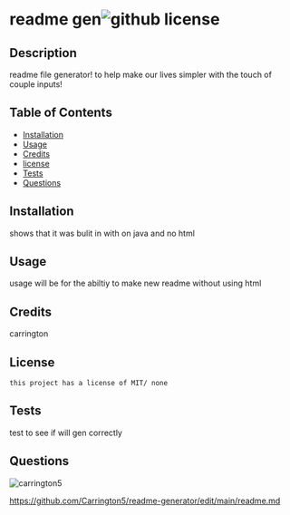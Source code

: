# readme gen![github license](https://img.shields.io/badge/license-MIT-red.svg)

  ## Description
  readme file generator! to help make our lives simpler with the touch of couple inputs!

  ## Table of Contents
  * [Installation](#installation)
  * [Usage](#usage)
  * [Credits](#credits)
  * [license](#license)
  * [Tests](#tests)
  * [Questions](#questions)

  ## Installation
  shows that it was bulit in with on java and no html
  
  ## Usage
  usage will be for the abiltiy to make new readme without using html
 
  ## Credits
  carrington
  
  ## License
    this project has a license of MIT/ none
    
  ## Tests
  test to see if will gen correctly
  
  ## Questions
  ![carrington5](https://github.com/carrington5)

https://github.com/Carrington5/readme-generator/edit/main/readme.md

